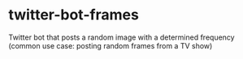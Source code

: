 # twitter-bot-frames
Twitter bot that posts a random image with a determined frequency (common use case: posting random frames from a TV show)
